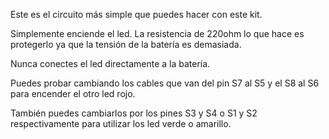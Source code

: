 Este es el circuito más simple que puedes hacer con este kit.

Simplemente enciende el led. La resistencia de 220ohm lo que hace es protegerlo ya que la tensión de la batería es demasiada.

Nunca conectes el led directamente a la batería.

Puedes probar cambiando los cables que van del pin S7 al S5 y el S8 al S6 para encender el otro led rojo.

También puedes cambiarlos por los pines S3 y S4 o S1 y S2 respectivamente para utilizar los led verde o amarillo.
